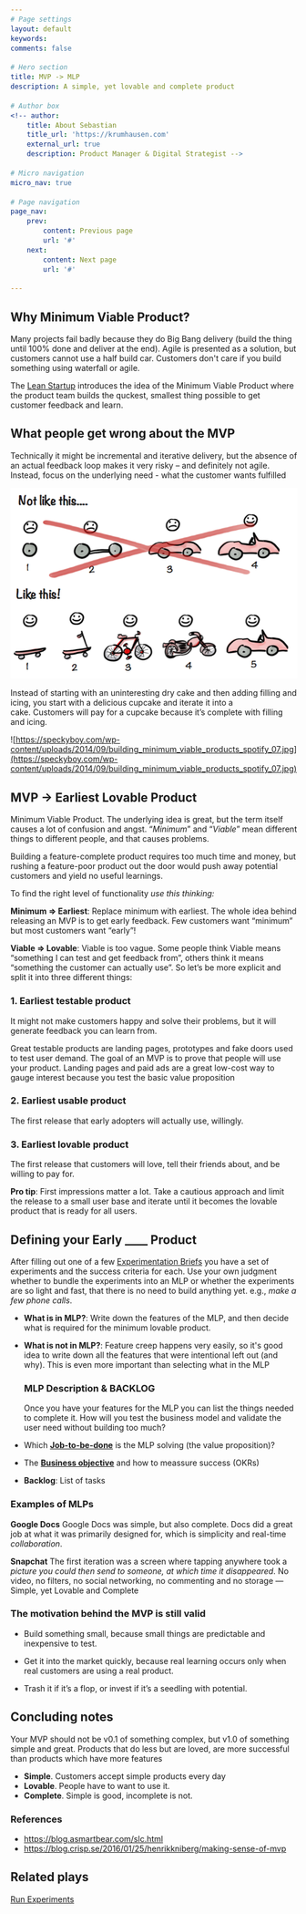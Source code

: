 ```yaml
---
# Page settings
layout: default
keywords:
comments: false

# Hero section
title: MVP -> MLP
description: A simple, yet lovable and complete product

# Author box
<!-- author:
    title: About Sebastian
    title_url: 'https://krumhausen.com'
    external_url: true
    description: Product Manager & Digital Strategist -->

# Micro navigation
micro_nav: true

# Page navigation
page_nav:
    prev:
        content: Previous page
        url: '#'
    next:
        content: Next page
        url: '#'

---
```


## Why Minimum Viable Product?

Many projects fail badly because they do Big Bang delivery (build the thing until 100% done and deliver at the end). Agile is presented as a solution, but customers cannot use a half build car. Customers don't care if you build something using waterfall or agile.

The [Lean Startup]() introduces the idea of the Minimum Viable Product where the product team builds the quckest, smallest thing possible to get customer feedback and learn.



## What people get wrong about the MVP

Technically it might be incremental and iterative delivery, but the absence of an actual feedback loop makes it very risky – and definitely not agile. Instead, focus on the underlying need - what the customer wants fulfilled

![Spotify's MVP approach](../assets/spotify-mvp-approach.png)

Instead of starting with an uninteresting dry cake and then adding filling and icing, you start with a delicious cupcake and iterate it into a cake. Customers will pay for a cupcake because it’s complete with filling and icing.

![https://speckyboy.com/wp-content/uploads/2014/09/building_minimum_viable_products_spotify_07.jpg](https://speckyboy.com/wp-content/uploads/2014/09/building_minimum_viable_products_spotify_07.jpg)



## MVP -> Earliest Lovable Product

Minimum Viable Product. The underlying idea is great, but the term itself causes a lot of confusion and angst. “*Minimum*” and “*Viable*” mean different things to different people, and that causes problems. 

Building a feature-complete product requires too much time and money, but rushing a feature-poor product out the door would push away potential customers and yield no useful learnings.



To find the right level of functionality *use this thinking:*

**Minimum => Earliest**: Replace minimum with earliest. The whole idea behind releasing an MVP is to get early feedback. Few customers want “minimum” but most customers want “early”!

**Viable => Lovable**: Viable is too vague. Some people think Viable means “something I can test and get feedback from”, others think it means “something the customer can actually use”. So let’s be more explicit and split it into three different things:

 

### 1. Earliest testable product

It might not make customers happy and solve their problems, but it will generate feedback you can learn from.

Great testable products are landing pages, prototypes and fake doors used to test user demand. The goal of an MVP is to prove that people will use your product. Landing pages and paid ads are a great low-cost way to gauge interest because you test the basic value proposition



### 2. Earliest usable product

The first release that early adopters will actually use, willingly.



### 3. Earliest lovable product

The first release that customers will love, tell their friends about, and be willing to pay for.

**Pro tip**: First impressions matter a lot. Take a cautious approach and limit the release to a small user base and iterate until it becomes the lovable product that is ready for all users.





## Defining your Early ____ Product

After filling out one of a few [Experimentation Briefs](/plays/run-experiments#experimentation-brief) you have a set of experiments and the success criteria for each. Use your own judgment whether to bundle the experiments into an MLP or whether the experiments are so light and fast, that there is no need to build anything yet. e.g., *make a few phone calls*. 



- **What is in MLP?**: Write down the features of the MLP, and then decide what is required for the minimum lovable product.

- **What is not in MLP?**: Feature creep happens very easily, so it's good idea to write down all the features that were intentional left out (and why). This is even more important than selecting what in the MLP

  

  ### MLP Description & BACKLOG

  Once you have your features for the MLP you can list the things needed to complete it. How will you test the business model and validate the user need without building too much?

- Which [**Job-to-be-done**](/plays/jobs-to-be-done) is the MLP solving (the value proposition)?

- The [**Business objective**](/plays/okr) and how to meassure success (OKRs)

- **Backlog**: List of tasks



### Examples of MLPs
**Google Docs**
Google Docs was simple, but also complete. Docs did a great job at what it was primarily designed for, which is simplicity and real-time *collaboration*.

**Snapchat**
The first iteration was a screen where tapping anywhere took a *picture you could then send to someone, at which time it disappeared*. No video, no filters, no social networking, no commenting and no storage — Simple, yet Lovable and Complete




### The motivation behind the MVP is still valid
- Build something small, because small things are predictable and inexpensive to test.

- Get it into the market quickly, because real learning occurs only when real customers are using a real product.

- Trash it if it’s a flop, or invest if it’s a seedling with potential.

  



## Concluding notes

Your MVP should not be v0.1 of something complex, but v1.0 of something simple and great. Products that do less but are loved, are more successful than products which have more features

- **Simple**. Customers accept simple products every day
- **Lovable**. People have to want to use it.
- **Complete**. Simple is good, incomplete is not.



### References
* https://blog.asmartbear.com/slc.html
* https://blog.crisp.se/2016/01/25/henrikkniberg/making-sense-of-mvp



## Related plays

 [Run Experiments](/plays/run-experiments) 